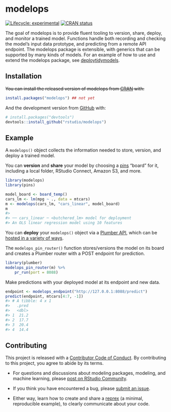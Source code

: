 
<!-- README.md is generated from README.Rmd. Please edit that file -->

# modelops

<!-- badges: start -->

[![Lifecycle:
experimental](https://img.shields.io/badge/lifecycle-experimental-orange.svg)](https://lifecycle.r-lib.org/articles/stages.html#experimental)
[![CRAN
status](https://www.r-pkg.org/badges/version/modelops)](https://CRAN.R-project.org/package=modelops)
<!-- badges: end -->

The goal of modelops is to provide fluent tooling to version, share,
deploy, and monitor a trained model. Functions handle both recording and
checking the model’s input data prototype, and predicting from a remote
API endpoint. The modelops package is extensible, with generics that can
be supported by many kinds of models. For an example of how to use and
extend the modelops package, see
[deploytidymodels](https://github.com/tidymodels/deploytidymodels).

## Installation

~~You can install the released version of modelops from
[CRAN](https://CRAN.R-project.org) with:~~

``` r
install.packages("modelops") ## not yet
```

And the development version from [GitHub](https://github.com/) with:

``` r
# install.packages("devtools")
devtools::install_github("rstudio/modelops")
```

## Example

A `modelops()` object collects the information needed to store, version,
and deploy a trained model.

You can **version** and **share** your model by choosing a
[pins](https://pins.rstudio.com/dev/) “board” for it, including a local
folder, RStudio Connect, Amazon S3, and more.

``` r
library(modelops)
library(pins)

model_board <- board_temp()
cars_lm <- lm(mpg ~ ., data = mtcars)
m <- modelops(cars_lm, "cars_linear", model_board)
m
#> 
#> ── cars_linear ─ <butchered_lm> model for deployment 
#> An OLS linear regression model using 10 features
```

You can **deploy** your `modelops()` object via a [Plumber
API](https://www.rplumber.io/), which can be [hosted in a variety of
ways](https://www.rplumber.io/articles/hosting.html).

The `modelops_pin_router()` function stores/versions the model on its
board and creates a Plumber router with a POST endpoint for prediction.

``` r
library(plumber)
modelops_pin_router(m) %>%
    pr_run(port = 8088)
```

Make predictions with your deployed model at its endpoint and new data.

``` r
endpoint <- modelops_endpoint("http://127.0.0.1:8088/predict")
predict(endpoint, mtcars[4:7, -1])
#> # A tibble: 4 x 1
#>   .pred
#>   <dbl>
#> 1  21.2
#> 2  17.7
#> 3  20.4
#> 4  14.4
```

## Contributing

This project is released with a [Contributor Code of
Conduct](https://contributor-covenant.org/version/2/0/CODE_OF_CONDUCT.html).
By contributing to this project, you agree to abide by its terms.

-   For questions and discussions about modeling packages, modeling, and
    machine learning, please [post on RStudio
    Community](https://community.rstudio.com/new-topic?category_id=15&tags=tidymodels,question).

-   If you think you have encountered a bug, please [submit an
    issue](https://github.com/rstudio/modelops/issues).

-   Either way, learn how to create and share a
    [reprex](https://reprex.tidyverse.org/articles/articles/learn-reprex.html)
    (a minimal, reproducible example), to clearly communicate about your
    code.
